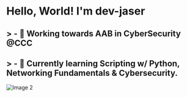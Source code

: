 # Hello, World! I'm dev-jaser

## > - 🔭 Working towards AAB in CyberSecurity @CCC
## > - 🌱 Currently learning Scripting w/ Python, Networking Fundamentals & Cybersecurity.


<div style="display: flex;">
    <img src="https://i.pinimg.com/736x/ad/24/39/ad24392deb16d10e89a0276e4c3cd979.jpg" alt="Image 2" style="width: auto;">
</div>


<!--
**dev-jaser/dev-jaser** is a ✨ _special_ ✨ repository because its `README.md` (this file) appears on your GitHub profile.

Here are some ideas to get you started:

- 🔭 I’m currently working on ...
- 🌱 I’m currently learning ...
- 👯 I’m looking to collaborate on ...
- 🤔 I’m looking for help with ...
- 💬 Ask me about ...
- 📫 How to reach me: ...
- 😄 Pronouns: ...
- ⚡ Fun fact: ...

<table>
  <tr>
    <th>Header 1</th>
    <th>Header 2</th>
  </tr>
  <tr>
    <td>Data 1</td>
    <td>Data 2</td>
  </tr>
</table>

<p align="center">
  <img src="https://img.shields.io/github/actions/workflow/status/xJB6x/repository/build.yml?style=flat-square">
</p>



-->
